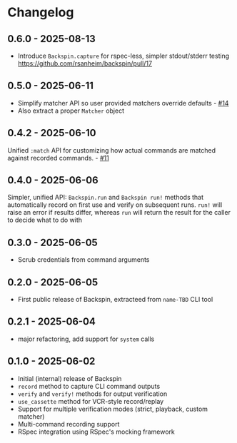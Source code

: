 # Changelog

## 0.6.0 - 2025-08-13
* Introduce `Backspin.capture` for rspec-less, simpler stdout/stderr testing https://github.com/rsanheim/backspin/pull/17

## 0.5.0 - 2025-06-11
* Simplify matcher API so user provided matchers override defaults - [#14](https://github.com/rsanheim/backspin/pull/14)
* Also extract a proper `Matcher` object

## 0.4.2 - 2025-06-10
Unified `:match` API for customizing how actual commands are matched against recorded commands. - [#11](https://github.com/rsanheim/backspin/pull/11)

## 0.4.0 - 2025-06-06

Simpler, unified API: `Backspin.run` and `Backspin run!` methods that automatically record on first use and verify on subsequent runs. `run!` will raise an error if results differ, whereas `run` will return the result for the caller to decide what to do with

## 0.3.0 - 2025-06-05
- Scrub credentials from command arguments

## 0.2.0 - 2025-06-05
- First public release of Backspin, extracteed from `name-TBD` CLI tool

## 0.2.1 - 2025-06-04
- major refactoring, add support for `system` calls

## 0.1.0 - 2025-06-02
- Initial (internal) release of Backspin
- `record` method to capture CLI command outputs
- `verify` and `verify!` methods for output verification
- `use_cassette` method for VCR-style record/replay
- Support for multiple verification modes (strict, playback, custom matcher)
- Multi-command recording support
- RSpec integration using RSpec's mocking framework